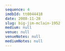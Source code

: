 ```yaml
---
sequence: 4
imdbId: tt0044418
date: 2008-11-28
slug: big-jim-mclain-1952
medium: null
venue: null
venueNotes: null
mediumNotes: null
---
```


